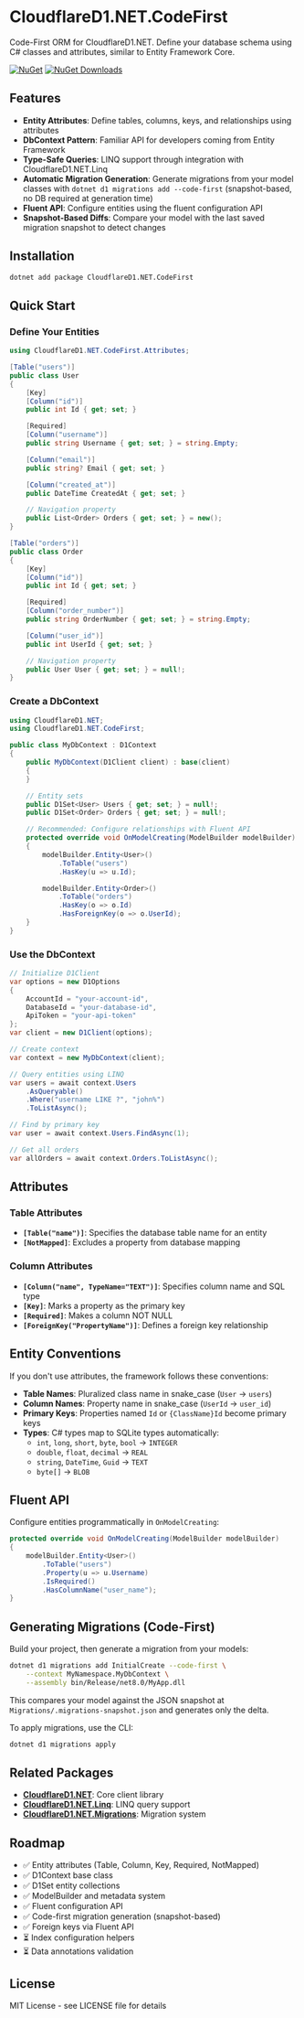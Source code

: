 # CloudflareD1.NET.CodeFirst

Code-First ORM for CloudflareD1.NET. Define your database schema using C# classes and attributes, similar to Entity Framework Core.

[![NuGet](https://img.shields.io/nuget/v/CloudflareD1.NET.CodeFirst.svg)](https://www.nuget.org/packages/CloudflareD1.NET.CodeFirst/)
[![NuGet Downloads](https://img.shields.io/nuget/dt/CloudflareD1.NET.CodeFirst.svg)](https://www.nuget.org/packages/CloudflareD1.NET.CodeFirst/)

## Features

- **Entity Attributes**: Define tables, columns, keys, and relationships using attributes
- **DbContext Pattern**: Familiar API for developers coming from Entity Framework
- **Type-Safe Queries**: LINQ support through integration with CloudflareD1.NET.Linq
- **Automatic Migration Generation**: Generate migrations from your model classes with `dotnet d1 migrations add --code-first` (snapshot-based, no DB required at generation time)
- **Fluent API**: Configure entities using the fluent configuration API
- **Snapshot-Based Diffs**: Compare your model with the last saved migration snapshot to detect changes

## Installation

```bash
dotnet add package CloudflareD1.NET.CodeFirst
```

## Quick Start

### Define Your Entities

```csharp
using CloudflareD1.NET.CodeFirst.Attributes;

[Table("users")]
public class User
{
    [Key]
    [Column("id")]
    public int Id { get; set; }

    [Required]
    [Column("username")]
    public string Username { get; set; } = string.Empty;

    [Column("email")]
    public string? Email { get; set; }

    [Column("created_at")]
    public DateTime CreatedAt { get; set; }

    // Navigation property
    public List<Order> Orders { get; set; } = new();
}

[Table("orders")]
public class Order
{
    [Key]
    [Column("id")]
    public int Id { get; set; }

    [Required]
    [Column("order_number")]
    public string OrderNumber { get; set; } = string.Empty;

    [Column("user_id")]
    public int UserId { get; set; }

    // Navigation property
    public User User { get; set; } = null!;
}
```

### Create a DbContext

```csharp
using CloudflareD1.NET;
using CloudflareD1.NET.CodeFirst;

public class MyDbContext : D1Context
{
    public MyDbContext(D1Client client) : base(client)
    {
    }

    // Entity sets
    public D1Set<User> Users { get; set; } = null!;
    public D1Set<Order> Orders { get; set; } = null!;

    // Recommended: Configure relationships with Fluent API
    protected override void OnModelCreating(ModelBuilder modelBuilder)
    {
        modelBuilder.Entity<User>()
            .ToTable("users")
            .HasKey(u => u.Id);

        modelBuilder.Entity<Order>()
            .ToTable("orders")
            .HasKey(o => o.Id)
            .HasForeignKey(o => o.UserId);
    }
}
```

### Use the DbContext

```csharp
// Initialize D1Client
var options = new D1Options
{
    AccountId = "your-account-id",
    DatabaseId = "your-database-id",
    ApiToken = "your-api-token"
};
var client = new D1Client(options);

// Create context
var context = new MyDbContext(client);

// Query entities using LINQ
var users = await context.Users
    .AsQueryable()
    .Where("username LIKE ?", "john%")
    .ToListAsync();

// Find by primary key
var user = await context.Users.FindAsync(1);

// Get all orders
var allOrders = await context.Orders.ToListAsync();
```

## Attributes

### Table Attributes

- **`[Table("name")]`**: Specifies the database table name for an entity
- **`[NotMapped]`**: Excludes a property from database mapping

### Column Attributes

- **`[Column("name", TypeName="TEXT")]`**: Specifies column name and SQL type
- **`[Key]`**: Marks a property as the primary key
- **`[Required]`**: Makes a column NOT NULL
- **`[ForeignKey("PropertyName")]`**: Defines a foreign key relationship

## Entity Conventions

If you don't use attributes, the framework follows these conventions:

- **Table Names**: Pluralized class name in snake_case (`User` → `users`)
- **Column Names**: Property name in snake_case (`UserId` → `user_id`)
- **Primary Keys**: Properties named `Id` or `{ClassName}Id` become primary keys
- **Types**: C# types map to SQLite types automatically:
  - `int`, `long`, `short`, `byte`, `bool` → `INTEGER`
  - `double`, `float`, `decimal` → `REAL`
  - `string`, `DateTime`, `Guid` → `TEXT`
  - `byte[]` → `BLOB`

## Fluent API

Configure entities programmatically in `OnModelCreating`:

```csharp
protected override void OnModelCreating(ModelBuilder modelBuilder)
{
    modelBuilder.Entity<User>()
        .ToTable("users")
        .Property(u => u.Username)
        .IsRequired()
        .HasColumnName("user_name");
}
```

## Generating Migrations (Code-First)

Build your project, then generate a migration from your models:

```bash
dotnet d1 migrations add InitialCreate --code-first \
    --context MyNamespace.MyDbContext \
    --assembly bin/Release/net8.0/MyApp.dll
```

This compares your model against the JSON snapshot at `Migrations/.migrations-snapshot.json` and generates only the delta.

To apply migrations, use the CLI:

```bash
dotnet d1 migrations apply
```

## Related Packages

- **[CloudflareD1.NET](https://www.nuget.org/packages/CloudflareD1.NET/)**: Core client library
- **[CloudflareD1.NET.Linq](https://www.nuget.org/packages/CloudflareD1.NET.Linq/)**: LINQ query support
- **[CloudflareD1.NET.Migrations](https://www.nuget.org/packages/CloudflareD1.NET.Migrations/)**: Migration system

## Roadmap

- ✅ Entity attributes (Table, Column, Key, Required, NotMapped)
- ✅ D1Context base class
- ✅ D1Set entity collections
- ✅ ModelBuilder and metadata system
- ✅ Fluent configuration API
- ✅ Code-first migration generation (snapshot-based)
- ✅ Foreign keys via Fluent API
- ⏳ Index configuration helpers
- ⏳ Data annotations validation

## License

MIT License - see LICENSE file for details
